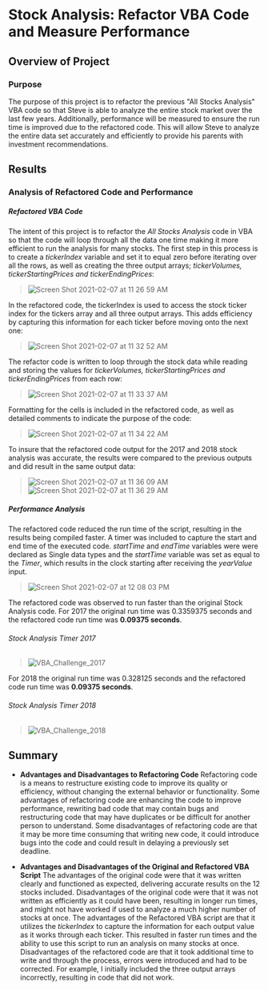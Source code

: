 # Stock Analysis: Refactor VBA Code and Measure Performance

## Overview of Project

### Purpose
The purpose of this project is to refactor the previous "All Stocks Analysis" VBA code so that Steve is able to analyze the entire stock market over the last few years. Additionally, performance will be measured to ensure the run time is improved due to the refactored code. This will allow Steve to analyze the entire data set accurately and efficiently to provide his parents with investment recommendations. 

## Results

### Analysis of Refactored Code and Performance

##### Refactored VBA Code

The intent of this project is to refactor the _All Stocks Analysis_ code in VBA so that the code will loop through all the data one time making it more efficient to run the analysis for many stocks. The first step in this process is to create a _tickerIndex_ variable and set it to equal zero before iterating over all the rows, as well as creating the three output arrays; _tickerVolumes, tickerStartingPrices and tickerEndingPrices_:
> ![Screen Shot 2021-02-07 at 11 26 59 AM](https://user-images.githubusercontent.com/77405273/107157286-1963fb80-6938-11eb-9848-0aadfbe893c6.png)

In the refactored code, the tickerIndex is used to access the stock ticker index for the tickers array and all three output arrays. This adds efficiency by capturing this information for each ticker before moving onto the next one:
> ![Screen Shot 2021-02-07 at 11 32 52 AM](https://user-images.githubusercontent.com/77405273/107157308-44e6e600-6938-11eb-99b9-5b1bf0249820.png)

The refactor code is written to loop through the stock data while reading and storing the values for _tickerVolumes, tickerStartingPrices and tickerEndingPrices_ from each row:
> ![Screen Shot 2021-02-07 at 11 33 37 AM](https://user-images.githubusercontent.com/77405273/107157320-5cbe6a00-6938-11eb-811f-41b3115522ff.png)

Formatting for the cells is included in the refactored code, as well as detailed comments to indicate the purpose of the code:
> ![Screen Shot 2021-02-07 at 11 34 22 AM](https://user-images.githubusercontent.com/77405273/107157341-7790de80-6938-11eb-8bfc-239ba086bae4.png)

To insure that the refactored code output for the 2017 and 2018 stock analysis was accurate, the results were compared to the previous outputs and did result in the same output data:
> ![Screen Shot 2021-02-07 at 11 36 09 AM](https://user-images.githubusercontent.com/77405273/107157392-c179c480-6938-11eb-8672-a5e9373b2f62.png)
> ![Screen Shot 2021-02-07 at 11 36 29 AM](https://user-images.githubusercontent.com/77405273/107157400-cb9bc300-6938-11eb-9314-b014bdc58e35.png)

##### Performance Analysis

The refactored code reduced the run time of the script, resulting in the results being compiled faster. A timer was included to capture the start and end time of the executed code. _startTime_ and _endTime_ variables were were declared as Single data types and the _startTime_ variable was set as equal to the _Timer_, which results in the clock starting after receiving the _yearValue_ input. 
> ![Screen Shot 2021-02-07 at 12 08 03 PM](https://user-images.githubusercontent.com/77405273/107158180-26371e00-693d-11eb-86ca-c40e88b0fcbc.png)

The refactored code was observed to run faster than the original Stock Analysis code. For 2017 the original run time was 0.3359375 seconds and the refactored code run time was **0.09375 seconds**.
###### Stock Analysis Timer 2017
> ![VBA_Challenge_2017](https://user-images.githubusercontent.com/77405273/107158193-364efd80-693d-11eb-902f-a12d5fa8a66b.png)

For 2018 the original run time was 0.328125 seconds and the refactored code run time was **0.09375 seconds**.
###### Stock Analysis Timer 2018
> ![VBA_Challenge_2018](https://user-images.githubusercontent.com/77405273/107158196-3949ee00-693d-11eb-8b12-1249d33fc44a.png)

## Summary

- **Advantages and Disadvantages to Refactoring Code**
  Refactoring code is a means to restructure existing code to improve its quality or efficiency, without changing the external behavior or functionality. Some advantages of refactoring code are enhancing the code to improve performance, rewriting bad code that may contain bugs and restructuring code that may have duplicates or be difficult for another person to understand. Some disadvantages of refactoring code are that it may be more time consuming that writing new code, it could introduce bugs into the code and could result in delaying a previously set deadline. 

- **Advantages and Disadvantages of the Original and Refactored VBA Script**
The advantages of the original code were that it was written clearly and functioned as expected, delivering accurate results on the 12 stocks included. Disadvantages of the original code were that it was not written as efficiently as it could have been, resulting in longer run times, and might not have worked if used to analyze a much higher number of stocks at once. 
The advantages of the Refactored VBA script are that it utilizes the _tickerIndex_ to capture the information for each output value as it works through each ticker. This resulted in faster run times and the ability to use this script to run an analysis on many stocks at once. Disadvantages of the refactored code are that it took additional time to write and through the process, errors were introduced and had to be corrected. For example, I initially included the three output arrays incorrectly, resulting in code that did not work. 
